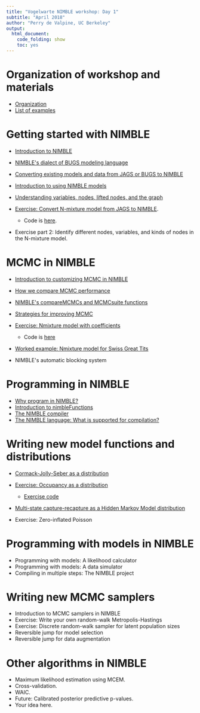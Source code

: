 ```yaml
---
title: "Vogelwarte NIMBLE workshop: Day 1"
subtitle: "April 2018"
author: "Perry de Valpine, UC Berkeley"
output:
  html_document:
    code_folding: show
    toc: yes
---
```


# Organization of workshop and materials

- [Organization](../administrative_stuff/administrative_stuff_slides.html)
- [List of examples](../examples_overview/examples_overview_slides.html)

# Getting started with NIMBLE

- [Introduction to NIMBLE](../introduction_to_NIMBLE/introduction_to_NIMBLE_slides.html)
- [NIMBLE's dialect of BUGS modeling language](../nimble_dialect_of_BUGS/NIMBLE_dialect_of_BUGS_slides.html)
- [Converting existing models and data from JAGS or BUGS to NIMBLE](../converting_jags_bugs_to_nimble/converting_jags_bugs_to_nimble_slides.html)
- [Introduction to using NIMBLE models](../using_nimble_models/using_nimble_models_slides.html)

- [Understanding variables, nodes, lifted nodes, and the graph](understanding-variables-nodes-and-lifted-nodes/understanding-variables-nodes-and-lifted-nodes_slides.html)

- [Exercise: Convert N-mixture model from JAGS to NIMBLE](../exercise_converting_jags_bugs_to_nimble/exercise_converting_jags_bugs_to_nimble_slides.html).

    - Code is [here](../exercise_converting_jags_bugs_to_nimble/exercise_converting_jags_bugs_to_nimble.R).

- Exercise part 2: Identify different nodes, variables, and kinds of nodes in the N-mixture model.

# MCMC in NIMBLE

- [Introduction to customizing MCMC in NIMBLE](../introduction_customizing_MCMC/introduction_customizing_MCMC_slides.html)
- [How we compare MCMC performance](../how_we_compare_mcmc_performance/how_we_compare_mcmc_performance_slides.html)
- [NIMBLE's compareMCMCs and MCMCsuite functions](../introduction_to_compareMCMCs/introduction_to_compareMCMCs_slides.html)
- [Strategies for improving MCMC](../strategies_for_improving_mcmc/strategies_for_improving_mcmc_slides.html)
- [Exercise: Nmixture model with coefficients](../exercise_Nmixture_block_sampling_coefs/exercise_Nmixture_block_sampling_coefs_slides.html)

    - Code is [here](../exercise_Nmixture_block_sampling_coefs/exercise_Nmixture_block_sampling_coefs.R)

- [Worked example: Nmixture model for Swiss Great Tits](worked_example_ZIP_Nmixture_SwissGreatTits/worked_example_ZIP_Nmixture_SwissGreatTits_slides.html)
- NIMBLE's automatic blocking system

# Programming in NIMBLE

- [Why program in NIMBLE?](../why_program_in_nimble/why_program_in_nimble_slides.html)
- [Introduction to nimbleFunctions](../introduction_to_nimbleFunctions/introduction_to_nimbleFunctions_slides.html)
- [The NIMBLE compiler](../introduction_nimble_compiler/introduction_nimble_compiler_slides.html)
- [The NIMBLE language: What is supported for compilation?](../nimble_language/nimble_language_slides.html)

# Writing new model functions and distributions

- [Cormack-Jolly-Seber as a distribution](../capture_recapture_CJS_distribution/capture_recapture_CJS_distribution_slides.html)
- [Exercise: Occupancy as a distribution](../exercise_occupancy_distribution/exercise_occupancy_distribution_slides.html)

    - [Exercise code](../exercise_occupancy_distribution/exercise_occupancy_distribution.R)

- [Multi-state capture-recapture as a Hidden Markov Model distribution](../multistate_capture_recapture_distribution/multistate_capture_recapture_distribution_slides.html)
- Exercise: Zero-inflated Poisson

# Programming with models in NIMBLE

- Programming with models: A likelihood calculator
- Programming with models: A data simulator
- Compiling in multiple steps: The NIMBLE project

# Writing new MCMC samplers

- Introduction to MCMC samplers in NIMBLE
- Exercise: Write your own random-walk Metropolis-Hastings
- Exercise: Discrete random-walk sampler for latent population sizes
- Reversible jump for model selection
- Reversible jump for data augmentation

# Other algorithms in NIMBLE

- Maximum likelihood estimation using MCEM.
- Cross-validation.
- WAIC.
- Future: Calibrated posterior predictive p-values.
- Your idea here.
